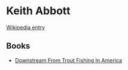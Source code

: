 # Keith Abbott

[Wikipedia entry](https://en.wikipedia.org/wiki/Keith_Abbott)

## Books

- [Downstream From Trout Fishing In America](Downstream_From_Trout_Fishing_In_America-_A_Memoir_Of_Richard_Brautigan.md)

